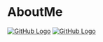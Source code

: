 # AboutMe
[![GitHub Logo](linkedin.ico)](https://www.linkedin.com/in/nehanarang83/) [![GitHub Logo](instagram.ico)](https://www.instagram.com/neha.narang83/)
